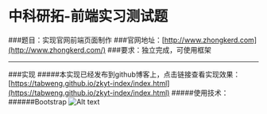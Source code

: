 # 中科研拓-前端实习测试题
###题目：实现官网前端页面制作
###官网地址：[http://www.zhongkerd.com](http://www.zhongkerd.com/)
###要求：独立完成，可使用框架
***
###实现
#####本实现已经发布到github博客上，点击链接查看实现效果：[https://tabweng.github.io/zkyt-index/index.html](https://tabweng.github.io/zkyt-index/index.html)
#####使用技术：
######Bootstrap
![Alt text](/path/to/img.jpg)



